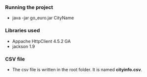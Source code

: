 ### Running the project
- java -jar go_euro.jar CityName

### Libraries used
- Appache HttpClient 4.5.2 GA
- jackson 1.9

### CSV file
- The csv file is written in the root folder. It is named **cityinfo.csv**.
